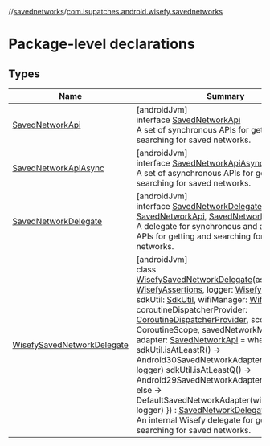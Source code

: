 //[savednetworks](../../index.md)/[com.isupatches.android.wisefy.savednetworks](index.md)

# Package-level declarations

## Types

| Name | Summary |
|---|---|
| [SavedNetworkApi](-saved-network-api/index.md) | [androidJvm]<br>interface [SavedNetworkApi](-saved-network-api/index.md)<br>A set of synchronous APIs for getting and searching for saved networks. |
| [SavedNetworkApiAsync](-saved-network-api-async/index.md) | [androidJvm]<br>interface [SavedNetworkApiAsync](-saved-network-api-async/index.md)<br>A set of asynchronous APIs for getting and searching for saved networks. |
| [SavedNetworkDelegate](-saved-network-delegate/index.md) | [androidJvm]<br>interface [SavedNetworkDelegate](-saved-network-delegate/index.md) : [SavedNetworkApi](-saved-network-api/index.md), [SavedNetworkApiAsync](-saved-network-api-async/index.md)<br>A delegate for synchronous and asynchronous APIs for getting and searching for saved networks. |
| [WisefySavedNetworkDelegate](-wisefy-saved-network-delegate/index.md) | [androidJvm]<br>class [WisefySavedNetworkDelegate](-wisefy-saved-network-delegate/index.md)(assertions: [WisefyAssertions](../../../core/core/com.isupatches.android.wisefy.core.assertions/-wisefy-assertions/index.md), logger: [WisefyLogger](../../../core/core/com.isupatches.android.wisefy.core.logging/-wisefy-logger/index.md), sdkUtil: [SdkUtil](../../../core/core/com.isupatches.android.wisefy.core.util/-sdk-util/index.md), wifiManager: [WifiManager](https://developer.android.com/reference/kotlin/android/net/wifi/WifiManager.html), coroutineDispatcherProvider: [CoroutineDispatcherProvider](../../../core/core/com.isupatches.android.wisefy.core.coroutines/-coroutine-dispatcher-provider/index.md), scope: CoroutineScope, savedNetworkMutex: Mutex, adapter: [SavedNetworkApi](-saved-network-api/index.md) = when {         sdkUtil.isAtLeastR() -&gt; Android30SavedNetworkAdapter(wifiManager, logger)         sdkUtil.isAtLeastQ() -&gt; Android29SavedNetworkAdapter(assertions)         else -&gt; DefaultSavedNetworkAdapter(wifiManager, logger)     }) : [SavedNetworkDelegate](-saved-network-delegate/index.md)<br>An internal Wisefy delegate for getting and searching for saved networks. |
